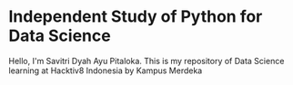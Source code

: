 # Independent Study of Python for Data Science
Hello, I'm Savitri Dyah Ayu Pitaloka. This is my repository of Data Science learning at Hacktiv8 Indonesia by Kampus Merdeka
